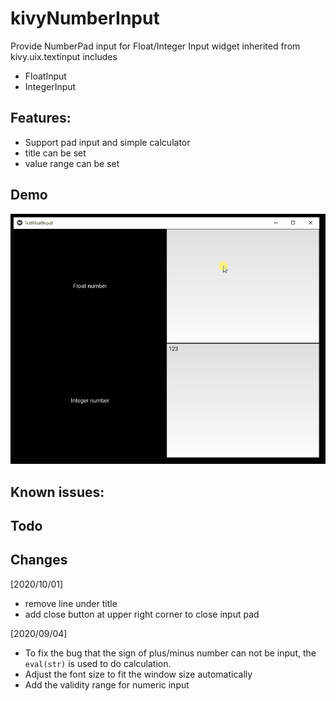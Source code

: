 # kivyNumberInput

Provide NumberPad input for Float/Integer Input widget inherited from kivy.uix.textinput includes
- FloatInput
- IntegerInput

## Features:
 - Support pad input and simple calculator
 - title can be set
 - value range can be set

## Demo
![](demo\numpad-demo1.gif)

## Known issues:

## Todo


## Changes
[2020/10/01]
 * remove line under title
 * add close button at upper right corner to close input pad

[2020/09/04]
  * To fix the bug that the sign of plus/minus number can not be input, the ```eval(str)``` is used to do calculation.
  * Adjust the font size to fit the window size automatically
  * Add the validity range for numeric input
   


